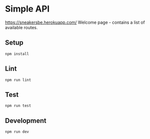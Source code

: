 # Simple API
https://sneakersbe.herokuapp.com/  Welcome page - contains a list of available routes.

## Setup

```
npm install
```

## Lint

```
npm run lint
```

## Test

```
npm run test
```

## Development

```
npm run dev
```
